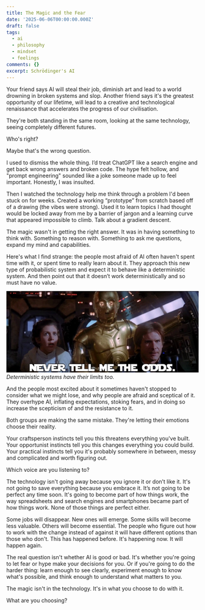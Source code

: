 ```yaml
---
title: The Magic and the Fear
date: '2025-06-06T00:00:00.000Z'
draft: false
tags:
  - ai
  - philosophy
  - mindset
  - feelings
comments: {}
excerpt: Schrödinger's AI
---
```

Your friend says AI will steal their job, diminish art and lead to a world drowning in broken systems and slop. Another friend says it's the greatest opportunity of our lifetime, will lead to a creative and technological renaissance that accelerates the progress of our civilisation.

They're both standing in the same room, looking at the same technology, seeing completely different futures.

Who's right?

Maybe that's the wrong question.

I used to dismiss the whole thing. I’d treat ChatGPT like a search engine and get back wrong answers and broken code. The hype felt hollow, and "prompt engineering" sounded like a joke someone made up to feel important. Honestly, I was insulted.

Then I watched the technology help me think through a problem I'd been stuck on for weeks. Created a working “prototype” from scratch based off of a drawing (the vibes were strong). Used it to learn topics I had thought would be locked away from me by a barrier of jargon and a learning curve that appeared impossible to climb. Talk about a gradient descent.

The magic wasn't in getting the right answer. It was in having something to think with. Something to reason with. Something to ask me questions, expand my mind and capabilities.

Here's what I find strange: the people most afraid of AI often haven't spent time with it, or spent time to really learn about it. They approach this new type of probabilistic system and expect it to behave like a deterministic system. And then point out that it doesn’t work deterministically and so must have no value. 

!["Never tell me the odds!" Han Solo scolds a deterministic system](/uploads/never-tell-me-the-odds.jpg)
*Deterministic systems have their limits too.*

And the people most excited about it sometimes haven't stopped to consider what we might lose, and why people are afraid and sceptical of it. They overhype AI, inflating expectations,  stoking fears, and in doing so increase the scepticism of and the resistance to it. 

Both groups are making the same mistake. They're letting their emotions choose their reality.

Your craftsperson instincts tell you this threatens everything you've built. Your opportunist instincts tell you this changes everything you could build. Your practical instincts tell you it's probably somewhere in between, messy and complicated and worth figuring out.

Which voice are you listening to?

The technology isn't going away because you ignore it or don’t like it. It's not going to save everything because you embrace it. It’s not going to be perfect any time soon. It's going to become part of how things work, the way spreadsheets and search engines and smartphones became part of how things work. None of those things are perfect either.

Some jobs will disappear. New ones will emerge. Some skills will become less valuable. Others will become essential. The people who figure out how to work with the change instead of against it will have different options than those who don't.
This has happened before. It's happening now. It will happen again.

The real question isn't whether AI is good or bad. It's whether you're going to let fear or hype make your decisions for you.
Or if you're going to do the harder thing: learn enough to see clearly, experiment enough to know what's possible, and think enough to understand what matters to you.

The magic isn't in the technology. It's in what you choose to do with it.

What are you choosing?
